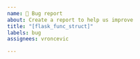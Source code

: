 ```yaml
---
name: 🐛 Bug report
about: Create a report to help us improve
title: "[flask_func_struct]"
labels: bug
assignees: vroncevic

---
```



